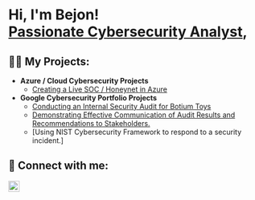 <h1>Hi, I'm Bejon! <br/><a href="https://github.com/Bejon-Norman1/Azure-Honeynet-SOC-Project.git"></a> <a href="https://www.linkedin.com/in/bejon-norman">Passionate Cybersecurity Analyst</a>, 




<h2>👨‍💻 My Projects:</h2>

- <b>Azure / Cloud Cybersecurity Projects</b>
  - [Creating a Live SOC / Honeynet in Azure](https://github.com/Bejon-Norman1/Azure-Honeynet-SOC-Project.git)
- <b> Google Cybersecurity Portfolio Projects</b>
  - [Conducting an Internal Security Audit for Botium Toys](https://github.com/Bejon-Norman1/Google-Internal-security-audit-Project/blob/main/README.md)
  - [Demonstrating Effective Communication of Audit Results and Recommendations to Stakeholders.](https://github.com/Bejon-Norman1/Stakeholder_Memorandum.md/blob/main/README.md)  
  - [Using NIST Cybersecurity Framework to respond to a security incident.]

<h2> 🤳 Connect with me:</h2>
  
  [<img align="left" alt="BejonNorman | LinkedIn" width="22px" src="https://cdn.jsdelivr.net/npm/simple-icons@v3/icons/linkedin.svg" />][linkedin]



[linkedin]: https://www.linkedin.com/in/bejon-norman

